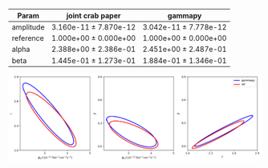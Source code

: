 <html>
 <head>
  <meta charset="utf-8"/>
  <meta content="text/html;charset=UTF-8" http-equiv="Content-type"/>
 </head>
 <body>
  <table>
   <thead>
    <tr>
     <th>Param</th>
     <th>joint crab paper</th>
     <th>gammapy</th>
    </tr>
   </thead>
   <tr>
    <td>amplitude</td>
    <td>3.160e-11 ± 7.870e-12</td>
    <td>3.042e-11 ± 7.778e-12</td>
   </tr>
   <tr>
    <td>reference</td>
    <td>1.000e+00 ± 0.000e+00</td>
    <td>1.000e+00 ± 0.000e+00</td>
   </tr>
   <tr>
    <td>alpha</td>
    <td>2.388e+00 ± 2.386e-01</td>
    <td>2.451e+00 ± 2.487e-01</td>
   </tr>
   <tr>
    <td>beta</td>
    <td>1.445e-01 ± 1.273e-01</td>
    <td>1.884e-01 ± 1.346e-01</td>
   </tr>
  </table>
 </body>
</html>


 ![Contours](contours_fermi.png)